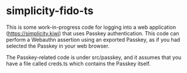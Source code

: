 # simplicity-fido-ts

This is some work-in-progress code for logging into a web application (https://simplicity.kiwi) that uses
Passkey authentication. This code can perform a Webauthn assertion using an exported Passkey, as if you had
selected the Passkey in your web browser.

The Passkey-related code is under src/passkey, and it assumes that you have a file called creds.ts which contains
the Passkey itself.
